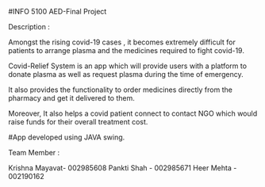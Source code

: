 #INFO 5100 AED-Final Project 



Description :

Amongst the rising covid-19 cases , it becomes extremely difficult for patients to arrange plasma and the medicines required to fight covid-19.​

Covid-Relief System is an app which will provide users with a platform to donate plasma as well as request plasma during the time of emergency.​

It also provides the functionality to order medicines directly from the pharmacy and get it delivered to them. ​

Moreover, It also helps a covid patient connect to contact  NGO which would raise funds for their overall treatment cost.

#App developed using JAVA swing.


Team Member :

Krishna Mayavat- 002985608
Pankti Shah - 002985671
Heer Mehta - 002190162
